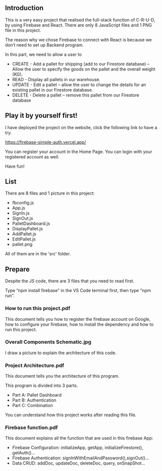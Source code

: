 ## Introduction
This is a very easy project that realised the full-stack function of C-R-U-D, by using Firebase and React. There are only 8 JavaScript files and 1 PNG file in this project. 

The reason why we chose Firebase to connect with React is because we don’t 
need to set up Backend program.  

In this part, we need to allow a user to 
- CREATE - Add a pallet for shipping (add to our Firestore database) – Allow the user to specify the goods on the pallet and the overall weight (KG). 
- READ - Display all pallets in our warehouse.  
- UPDATE - Edit a pallet – allow the user to change the details for an existing pallet in our Firestore database. 
- DELETE - Delete a pallet – remove this pallet from our Firestore database 


## Play it by yourself first!
I have deployed the project on the website, click the following link to have a try.

https://firebase-simple-auth.vercel.app/

You can register your account in the Home Page.
You can login with your registered account as well.

Have fun!

## List
There are 8 files and 1 picture in this project:

- fbconfig.js
- App.js
- SignIn.js
- SignOut.js
- PalletDashboard.js
- DisplayPallet.js
- AddPallet.js
- EditPallet.js
- pallet.png

All of them are in the 'src' folder.

## Prepare
Despite the JS code, there are 3 files that you need to read first.

Type “npm install firebase" in the VS Code terminal first, then type "npm run". 

### How to run this project.pdf

This document tells you how to register the firebase account on Google, 
how to configure your firebase, how to install the dependency and
how to run this project.

### Overall Components Schematic.jpg

I draw a picture to explain the architecture of this code.

### Project Architecture.pdf
 
This document tells you the architecture of this program.

This program is divided into 3 parts.

- Part A: Pallet Dashboard
- Part B: Authentication
- Part C: Combination

You can understand how this project works after reading this file.

### Firebase function.pdf
 
This document explains all the function that are used in this firebase App:

- Firebase Configuration: initializeApp, getApp, initializeFirestore(), getAuth()...
- Firebase Authentication: signInWithEmailAndPassword(),signOut()...
- Data CRUD: addDoc, updateDoc, deleteDoc, query, onSnapShot...



